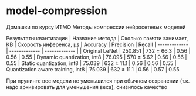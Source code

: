 # model-compression
Домашки по курсу ИТМО Методы компрессии нейросетевых моделей

Результаты квантизации
| Название метода  | Сколько памяти занимает, KB | Скорость инференса, µs | Accuracy | Precision | Recall
| ------------- | ------------- | ------------- |
| Original LeNet  | 250.851 | 732 ± 66.3 | 0.56 | 0.56 | 0.55
| Dynamic quantization, int8  | 76.095 | 570 ± 5.62 | 0.56 | 0.56 | 0.55
| Static quantization, int8  | 75.039 | 632 ± 11.1 | 0.56 | 0.56 | 0.55
| Quantization aware training, int8  | 75.039 | 632 ± 11.1 | 0.56 | 0.57 | 0.55

При прунинге вес модели не уменьшился при обычном сохранении (т.к. надо архивировать для уменьшения веса), снизилось качество
